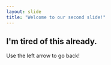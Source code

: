 ```yaml
---
layout: slide
title: "Welcome to our second slide!"
---
```

## I'm tired of this already.
Use the left arrow to go back!
